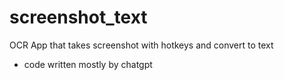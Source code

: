 # screenshot_text

OCR App that takes screenshot with hotkeys and convert to text
- code written mostly by chatgpt
